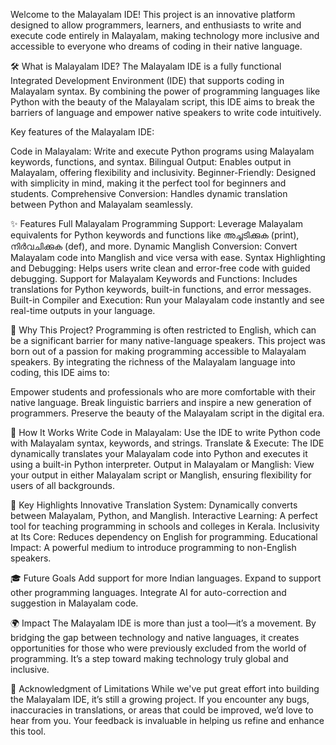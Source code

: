 Welcome to the Malayalam IDE! This project is an innovative platform designed to allow programmers, learners, and enthusiasts to write and execute code entirely in Malayalam, making technology more inclusive and accessible to everyone who dreams of coding in their native language.

🛠️ What is Malayalam IDE?
The Malayalam IDE is a fully functional Integrated Development Environment (IDE) that supports coding in Malayalam syntax. By combining the power of programming languages like Python with the beauty of the Malayalam script, this IDE aims to break the barriers of language and empower native speakers to write code intuitively.

Key features of the Malayalam IDE:

Code in Malayalam: Write and execute Python programs using Malayalam keywords, functions, and syntax.
Bilingual Output: Enables output in Malayalam, offering flexibility and inclusivity.
Beginner-Friendly: Designed with simplicity in mind, making it the perfect tool for beginners and students.
Comprehensive Conversion: Handles dynamic translation between Python and Malayalam seamlessly.

✨ Features
Full Malayalam Programming Support: Leverage Malayalam equivalents for Python keywords and functions like അച്ചടിക്കുക (print), നിർവചിക്കുക (def), and more.
Dynamic Manglish Conversion: Convert Malayalam code into Manglish and vice versa with ease.
Syntax Highlighting and Debugging: Helps users write clean and error-free code with guided debugging.
Support for Malayalam Keywords and Functions: Includes translations for Python keywords, built-in functions, and error messages.
Built-in Compiler and Execution: Run your Malayalam code instantly and see real-time outputs in your language.

🎯 Why This Project?
Programming is often restricted to English, which can be a significant barrier for many native-language speakers. This project was born out of a passion for making programming accessible to Malayalam speakers. By integrating the richness of the Malayalam language into coding, this IDE aims to:

Empower students and professionals who are more comfortable with their native language.
Break linguistic barriers and inspire a new generation of programmers.
Preserve the beauty of the Malayalam script in the digital era.

🚀 How It Works
Write Code in Malayalam: Use the IDE to write Python code with Malayalam syntax, keywords, and strings.
Translate & Execute: The IDE dynamically translates your Malayalam code into Python and executes it using a built-in Python interpreter.
Output in Malayalam or Manglish: View your output in either Malayalam script or Manglish, ensuring flexibility for users of all backgrounds.

🔑 Key Highlights
Innovative Translation System: Dynamically converts between Malayalam, Python, and Manglish.
Interactive Learning: A perfect tool for teaching programming in schools and colleges in Kerala.
Inclusivity at Its Core: Reduces dependency on English for programming.
Educational Impact: A powerful medium to introduce programming to non-English speakers.

🎓 Future Goals
Add support for more Indian languages.
Expand to support other programming languages.
Integrate AI for auto-correction and suggestion in Malayalam code.

🌍 Impact
The Malayalam IDE is more than just a tool—it’s a movement. By bridging the gap between technology and native languages, it creates opportunities for those who were previously excluded from the world of programming. It’s a step toward making technology truly global and inclusive.

🙏 Acknowledgment of Limitations
While we've put great effort into building the Malayalam IDE, it’s still a growing project. If you encounter any bugs, inaccuracies in translations, or areas that could be improved, we’d love to hear from you. Your feedback is invaluable in helping us refine and enhance this tool.

